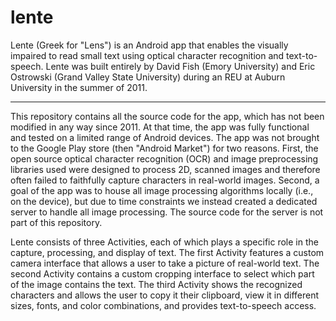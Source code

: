 lente
=====

Lente (Greek for "Lens") is an Android app that enables the visually impaired to read small text using optical character recognition and text-to-speech. Lente was built entirely by David Fish (Emory University) and Eric Ostrowski (Grand Valley State University) during an REU at Auburn University in the summer of 2011.

***

This repository contains all the source code for the app, which has not been modified in any way since 2011. At that time, the app was fully functional and tested on a limited range of Android devices. The app was not brought to the Google Play store (then "Android Market") for two reasons. First, the open source optical character recognition (OCR) and image preprocessing libraries used were designed to process 2D, scanned images and therefore often failed to faithfully capture characters in real-world images. Second, a goal of the app was to house all image processing algorithms locally (i.e., on the device), but due to time constraints we instead created a dedicated server to handle all image processing. The source code for the server is not part of this repository.

Lente consists of three Activities, each of which plays a specific role in the capture, processing, and display of text. The first Activity features a custom camera interface that allows a user to take a picture of real-world text. The second Activity contains a custom cropping interface to select which part of the image contains the text. The third Activity shows the recognized characters and allows the user to copy it their clipboard, view it in different sizes, fonts, and color combinations, and provides text-to-speech access.
